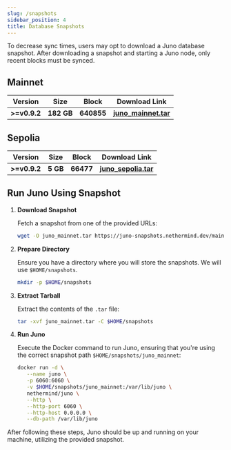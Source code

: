 ```yaml
---
slug: /snapshots
sidebar_position: 4
title: Database Snapshots
---
```


To decrease sync times, users may opt to download a Juno database snapshot.
After downloading a snapshot and starting a Juno node, only recent blocks must be synced.

## Mainnet

| Version | Size | Block | Download Link |
| ------- | ---- | ----- | ------------- |
| **>=v0.9.2**  | **182 GB** | **640855** | [**juno_mainnet.tar**](https://juno-snapshots.nethermind.dev/mainnet/juno_mainnet_v0.11.7_640855.tar) |


## Sepolia

| Version | Size | Block | Download Link |
| ------- | ---- | ----- | ------------- |
| **>=v0.9.2** | **5 GB** | **66477** | [**juno_sepolia.tar**](https://juno-snapshots.nethermind.dev/sepolia/juno_sepolia_v0.11.7_66477.tar) |

## Run Juno Using Snapshot

1. **Download Snapshot**

   Fetch a snapshot from one of the provided URLs:

   ```bash
   wget -O juno_mainnet.tar https://juno-snapshots.nethermind.dev/mainnet/juno_mainnet_v0.11.7_640855.tar
   ```

2. **Prepare Directory**

   Ensure you have a directory where you will store the snapshots. We will use `$HOME/snapshots`.

   ```bash
   mkdir -p $HOME/snapshots
   ```

3. **Extract Tarball**

   Extract the contents of the `.tar` file:

   ```bash
   tar -xvf juno_mainnet.tar -C $HOME/snapshots
   ```

4. **Run Juno**

   Execute the Docker command to run Juno, ensuring that you're using the correct snapshot path `$HOME/snapshots/juno_mainnet`:

   ```bash
   docker run -d \
      --name juno \
      -p 6060:6060 \
      -v $HOME/snapshots/juno_mainnet:/var/lib/juno \
      nethermind/juno \
      --http \
      --http-port 6060 \
      --http-host 0.0.0.0 \
      --db-path /var/lib/juno
   ```

After following these steps, Juno should be up and running on your machine, utilizing the provided snapshot.
